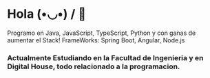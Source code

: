 # Hola  (•◡•) / 👋

 Programo en Java, JavaScript, TypeScript, Python y con ganas de aumentar el Stack!
 FrameWorks: Spring Boot, Angular, Node.js 
### Actualmente Estudiando en la Facultad de Ingenieria y en Digital House, todo relacionado a la programacion.

 
<!--
**JaviCaiola/JaviCaiola** is a ✨ _special_ ✨ repository because its `README.md` (this file) appears on your GitHub profile.

Here are some ideas to get you started:

- 🔭 I’m currently working on ...
- 🌱 I’m currently learning ...
- 👯 I’m looking to collaborate on ...
- 🤔 I’m looking for help with ...
- 💬 Ask me about ...
- 📫 How to reach me: ...
- 😄 Pronouns: ...
- ⚡ Fun fact: ...
-->
